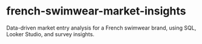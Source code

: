 # french-swimwear-market-insights
Data-driven market entry analysis for a French swimwear brand, using SQL, Looker Studio, and survey insights.

